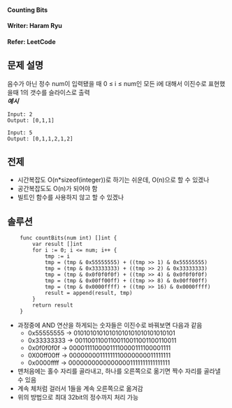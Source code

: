 #### Counting Bits
#### Writer: Haram Ryu
#### Refer: LeetCode

## 문제 설명
음수가 아닌 정수 num이 입력됐을 때 0 ≤ i ≤ num인 모든 i에 대해서 이진수로 표현했을때 1의 갯수를 슬라이스로 출력  
***예시***
```
Input: 2
Output: [0,1,1]

Input: 5
Output: [0,1,1,2,1,2]
```
## 전제
- 시간복잡도 O(n*sizeof(integer))로 하기는 쉬운데, O(n)으로 할 수 있겠나
- 공간복잡도도 O(n)가 되어야 함
- 빌트인 함수를 사용하지 않고 할 수 있겠나
## 솔루션
```
    func countBits(num int) []int {
        var result []int
        for i := 0; i <= num; i++ {
            tmp := i
            tmp = (tmp & 0x55555555) + ((tmp >> 1) & 0x55555555)
            tmp = (tmp & 0x33333333) + ((tmp >> 2) & 0x33333333)
            tmp = (tmp & 0x0f0f0f0f) + ((tmp >> 4) & 0x0f0f0f0f)
            tmp = (tmp & 0x00ff00ff) + ((tmp >> 8) & 0x00ff00ff)
            tmp = (tmp & 0x0000ffff) + ((tmp >> 16) & 0x0000ffff)
            result = append(result, tmp)
        }
        return result
    }
```
- 과정중에 AND 연산을 하게되는 숫자들은 이진수로 바꿔보면 다음과 같음
    - 0x55555555 → 01010101010101010101010101010101
    - 0x33333333 → 00110011001100110011001100110011
    - 0x0f0f0f0f → 00001111000011110000111100001111
    - 0X00ff00ff → 00000000111111110000000011111111
    - 0x0000ffff → 00000000000000001111111111111111
- 맨처음에는 홀수 자리를 골라내고, 하나를 오른쪽으로 옮기면 짝수 자리를 골라낼 수 있음
- 계속 체처럼 걸러서 1들을 계속 오른쪽으로 옮겨감
- 위의 방법으로 최대 32bit의 정수까지 처리 가능
